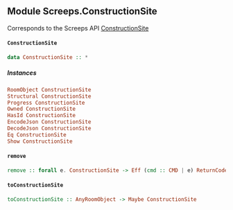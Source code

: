 ## Module Screeps.ConstructionSite

Corresponds to the Screeps API [ConstructionSite](http://support.screeps.com/hc/en-us/articles/203016342-ConstructionSite)

#### `ConstructionSite`

``` purescript
data ConstructionSite :: *
```

##### Instances
``` purescript
RoomObject ConstructionSite
Structural ConstructionSite
Progress ConstructionSite
Owned ConstructionSite
HasId ConstructionSite
EncodeJson ConstructionSite
DecodeJson ConstructionSite
Eq ConstructionSite
Show ConstructionSite
```

#### `remove`

``` purescript
remove :: forall e. ConstructionSite -> Eff (cmd :: CMD | e) ReturnCode
```

#### `toConstructionSite`

``` purescript
toConstructionSite :: AnyRoomObject -> Maybe ConstructionSite
```


